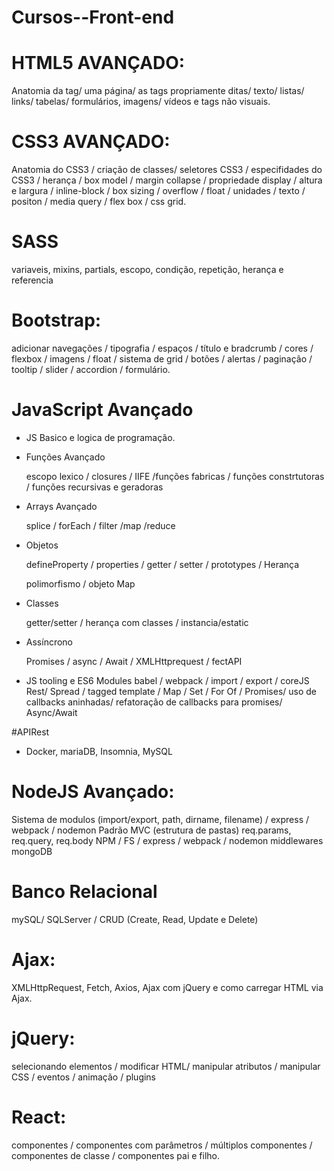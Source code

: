 # Cursos--Front-end
# HTML5 AVANÇADO:
Anatomia da tag/ uma página/ as tags propriamente ditas/ texto/ listas/ links/ tabelas/ formulários, 
imagens/ vídeos e tags não visuais.

# CSS3 AVANÇADO: 
Anatomia do CSS3 / criação de classes/ seletores CSS3 / especifidades do CSS3 / 
herança / box model / margin collapse / propriedade display / altura e largura / 
inline-block / box sizing / overflow / float / unidades / texto / positon / media query /
flex box / css grid. 

# SASS 
variaveis, mixins, partials, escopo, condição, repetição, herança e referencia

# Bootstrap: 
adicionar navegações / tipografia / espaços / título e bradcrumb / cores / flexbox / imagens / float / 
sistema de grid / botões / alertas / paginação / tooltip / slider / accordion / formulário.

# JavaScript Avançado
* JS Basico e logica de programação.
* Funções Avançado

  escopo lexico / closures / IIFE /funções fabricas / funções constrtutoras / funções recursivas e geradoras

* Arrays Avançado 

  splice / forEach / filter /map /reduce

* Objetos

  defineProperty / properties / getter / setter / prototypes / Herança

  polimorfismo / objeto Map

* Classes

  getter/setter  / herança com classes / instancia/estatic

* Assíncrono

  Promises / async / Await / XMLHttprequest / fectAPI 

* JS tooling e ES6 Modules
  babel / webpack / import / export / coreJS
  Rest/ Spread / tagged template / Map / Set / 
  For Of / Promises/ uso de callbacks aninhadas/ 
  refatoração de callbacks para promises/ Async/Await
  
#APIRest 
* Docker, mariaDB, Insomnia, MySQL

# NodeJS Avançado: 
  Sistema de modulos (import/export, path, dirname, filename) /
  express / webpack / nodemon
  Padrão MVC (estrutura de pastas)
  req.params, req.query, req.body
  NPM / FS /
  express / webpack / nodemon
  middlewares 
  mongoDB
  
# Banco Relacional
mySQL/ SQLServer / CRUD (Create, Read, Update e Delete)

# Ajax: 
  XMLHttpRequest, Fetch, Axios, Ajax com jQuery e como carregar HTML via Ajax.

# jQuery: 
selecionando elementos / modificar HTML/ manipular atributos / manipular CSS / eventos / animação / plugins 

# React: 
componentes / componentes com parâmetros / múltiplos componentes / componentes de classe / componentes pai e filho.
